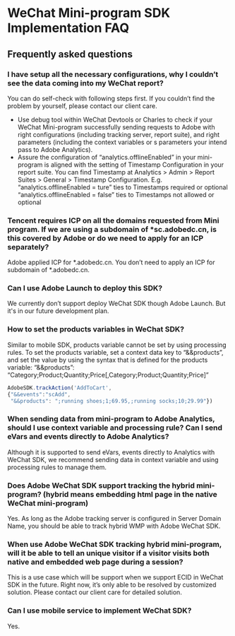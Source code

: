 # WeChat Mini-program SDK Implementation FAQ

## Frequently asked questions

### I have setup all the necessary configurations, why I couldn’t see the data coming into my WeChat report?
You can do self-check with following steps first. If you couldn’t find the problem by yourself, please contact our client care.
-	Use debug tool within WeChat Devtools or Charles to check if your WeChat Mini-program successfully sending requests to Adobe with right configurations (including tracking server, report suite), and right parameters (including the context variables or s parameters your intend pass to Adobe Analytics). 
-	Assure the configuration of “analytics.offlineEnabled” in your mini-program is aligned with the setting of Timestamp Configuration in your report suite. You can find Timestamp at  Analytics > Admin > Report Suites > General > Timestamp Configuration.
E.g. 
“analytics.offlineEnabled = ture” ties to Timestamps required or optional
“analytics.offlineEnabled = false” ties to Timestamps not allowed or optional
       

### Tencent requires ICP on all the domains requested from Mini program. If we are using a subdomain of *sc.adobedc.cn, is this covered by Adobe or do we need to apply for an ICP separately?
Adobe applied ICP for *.adobedc.cn. You don’t need to apply an ICP for subdomain of *.adobedc.cn.


### Can I use Adobe Launch to deploy this SDK?
We currently don’t support deploy WeChat SDK though Adobe Launch. But it's in our future development plan.


### How to set the products variables in WeChat SDK? 
Similar to mobile SDK, products variable cannot be set by using processing rules. To set the products variable, set a context data key to “&&products”, and set the value by using the syntax that is defined for the products variable:
“&&products”: “Category;Product;Quantity;Price[,Category;Product;Quantity;Price]”
```javascript
AdobeSDK.trackAction('AddToCart',
{"&&events":"scAdd",
 "&&products": ";running shoes;1;69.95,;running socks;10;29.99"})
```


### When sending data from mini-program to Adobe Analytics, should I use context variable and processing rule? Can I send eVars and events directly to Adobe Analytics? 
Although it is supported to send eVars, events directly to Analytics with WeChat SDK, we recommend sending data in context variable and using processing rules to manage them.


### Does Adobe WeChat SDK support tracking the hybrid mini-program? (hybrid means embedding html page in the native WeChat mini-program)
Yes. As long as the Adobe tracking server is configured in Server Domain Name, you should be able to track hybrid WMP with Adobe WeChat SDK.


### When use Adobe WeChat SDK tracking hybrid mini-program, will it be able to tell an unique visitor if a visitor visits both native and embedded web page during a session?
This is a use case which will be support when we support ECID in WeChat SDK in the future. Right now, it’s only able to be resolved by customized solution. Please contact our client care for detailed solution. 


### Can I use mobile service to implement WeChat SDK?
Yes. 

